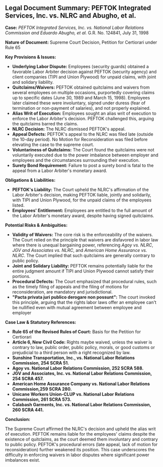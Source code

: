 ## Legal Document Summary: PEFTOK Integrated Services, Inc. vs. NLRC and Abugho, et al.

**Case:** *PEFTOK Integrated Services, Inc. vs. National Labor Relations Commission and Eduardo Abugho, et al.* G.R. No. 124841, July 31, 1998

**Nature of Document:** Supreme Court Decision, Petition for Certiorari under Rule 65

**Key Provisions & Issues:**

*   **Underlying Labor Dispute:** Employees (security guards) obtained a favorable Labor Arbiter decision against PEFTOK (security agency) and client companies (TIPI and Union Plywood) for unpaid claims, with joint and solidary liability.
*   **Quitclaims/Waivers:** PEFTOK obtained quitclaims and waivers from several employees on multiple occasions, purportedly covering claims up to specific dates (June 30, 1989 and March 15, 1998). Employees later claimed these were involuntary, signed under duress (fear of termination or non-payment of salaries), and not properly explained.
*   **Alias Writ of Execution:** Employees sought an alias writ of execution to enforce the Labor Arbiter's decision. PEFTOK challenged this, arguing the quitclaims barred the claims.
*   **NLRC Decision:** The NLRC dismissed PEFTOK's appeal.
*   **Appeal Defects:** PEFTOK's appeal to the NLRC was filed late (outside the 10-day period). No Motion for Reconsideration was filed before elevating the case to the supreme court.
*   **Voluntariness of Quitclaims:** The Court found the quitclaims were not voluntarily executed due to the power imbalance between employer and employees and the circumstances surrounding their execution.
*   **Surety Bond Requirement:** Failure to post a surety bond is fatal to the appeal from a Labor Arbiter's monetary award.

**Obligations & Liabilities:**

*   **PEFTOK's Liability:** The Court upheld the NLRC's affirmation of the Labor Arbiter's decision, making PEFTOK liable, jointly and solidarily, with TIPI and Union Plywood, for the unpaid claims of the employees listed.
*   **Employees' Entitlement:** Employees are entitled to the full amount of the Labor Arbiter's monetary award, despite having signed quitclaims.

**Potential Risks & Ambiguities:**

*   **Validity of Waivers:**  The core risk is the enforceability of the waivers. The Court relied on the principle that waivers are disfavored in labor law where there is unequal bargaining power, referencing *Agoy vs. NLRC*, *JGV and Associates vs. NLRC*, and *American Home Assurance vs. NLRC*. The Court implied that such quitclaims are generally contrary to public policy.
*   **Joint and Solidary Liability:** PEFTOK remains potentially liable for the entire judgment amount if TIPI and Union Plywood cannot satisfy their portions.
*   **Procedural Defects:** The Court emphasized that procedural rules, such as the timely filing of appeals and the filing of motions for reconsideration, are mandatory and jurisdictional.
*   **"Pacta privata juri publico derogare non possunt":** The court invoked this principle, arguing that the rights labor laws offer an employee can't be nullified even with mutual agreement between employee and employer

**Case Law & Statutory References:**

*   **Rule 65 of the Revised Rules of Court:** Basis for the Petition for Certiorari
*   **Article 6, New Civil Code:** Rights maybe waived, unless the waiver is contrary to law, public order, public policy, morals, or good customs or prejudicial to a third person with a right recognized by law.
*   **Sunshine Transportation, Inc., vs. National Labor Relations Commission, 254 SCRA 51.**
*   **Agoy vs. National Labor Relations Commission, 252 SCRA 588.**
*   **JGV and Associates, Inc. vs. National Labor Relations Commission, 254 SCRA 457.**
*   **American Home Assurance Company vs. National Labor Relations Commission,259 SCRA 280.**
*   **Unicane Workers Union-CLUP vs. National Labor Relations Commission, 261 SCRA 573.**
*   **Calabash Garments, Inc. vs. National Labor Relations Commission, 260 SCRA 441.**

**Conclusion:**

The Supreme Court affirmed the NLRC's decision and upheld the alias writ of execution. PEFTOK remains liable for the employees' claims despite the existence of quitclaims, as the court deemed them involuntary and contrary to public policy. PEFTOK's procedural errors (late appeal, lack of motion for reconsideration) further weakened its position. This case underscores the difficulty in enforcing waivers in labor disputes where significant power imbalances exist.
